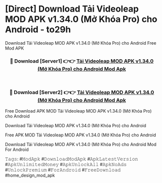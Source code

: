 # [Direct] Download Tải Videoleap MOD APK v1.34.0 (Mở Khóa Pro) cho Android - to29h
Download Tải Videoleap MOD APK v1.34.0 (Mở Khóa Pro) cho Android Free Mod APK

<div align="center">
<h3>🔴 Download [Server1] 👉👉 <a href="https://apk-comot.site?title=Tải_Videoleap_MOD_APK_v1.34.0_(Mở_Khóa_Pro)_cho_Android">Tải Videoleap MOD APK v1.34.0 (Mở Khóa Pro) cho Android Mod Apk</a></h3><br>

<h3>🔴 Download [Server2] 👉👉 <a href="https://apk-comot.site?title=Tải_Videoleap_MOD_APK_v1.34.0_(Mở_Khóa_Pro)_cho_Android">Tải Videoleap MOD APK v1.34.0 (Mở Khóa Pro) cho Android Mod Apk</a></h3>
</div>


Free Download APK MOD Tải Videoleap MOD APK v1.34.0 (Mở Khóa Pro) cho Android

Download Tải Videoleap MOD APK v1.34.0 (Mở Khóa Pro) cho Android 

Free APK MOD Tải Videoleap MOD APK v1.34.0 (Mở Khóa Pro) cho Android 

Download Tải Videoleap MOD APK v1.34.0 (Mở Khóa Pro) cho Android Mod For Android

𝚃𝚊𝚐𝚜: #𝙼𝚘𝚍𝙰𝚙𝚔 #𝙳𝚘𝚠𝚗𝚕𝚘𝚊𝚍𝙼𝚘𝚍𝙰𝚙𝚔 #𝙰𝚙𝚔𝙻𝚊𝚝𝚎𝚜𝚝𝚅𝚎𝚛𝚜𝚒𝚘𝚗 #𝙰𝚙𝚔𝚄𝚗𝚕𝚒𝚖𝚒𝚝𝚎𝚍𝙼𝚘𝚗𝚎𝚢 #𝙰𝚙𝚔𝚄𝚗𝚕𝚘𝚌𝚔𝙰𝚕𝚕 #𝙰𝚙𝚔𝙽𝚘𝙰𝚍𝚜 #𝚄𝚗𝚕𝚘𝚌𝚔𝙿𝚛𝚎𝚖𝚒𝚞𝚖 #𝙵𝚘𝚛𝙰𝚗𝚍𝚛𝚘𝚒𝚍 #𝙵𝚛𝚎𝚎𝙳𝚘𝚠𝚗𝚕𝚘𝚊𝚍 #home_design_mod_apk